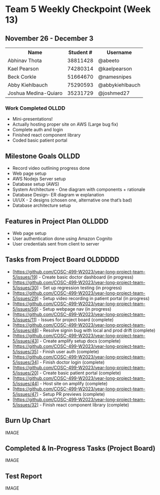 # Team 5 Weekly Checkpoint (Week 13)
## November 26 - December 3
<table>
  <tr><th>Name</th><th>Student #</th><th>Username</th></tr>
  <tr><td>Abhinav Thota</td><td>38811428</td><td>@abeeto</td></tr>
  <tr><td>Kael Pearson</td><td>74280314</td><td>@kaelpearson</td></tr>
  <tr><td>Beck Corkle</td><td>51664670</td><td>@namesnipes</td></tr>
  <tr><td>Abby Kiehlbauch</td><td>75290593</td><td>@abbykiehlbauch</td></tr>
  <tr><td>Joshua Medina-Quiaro</td><td>35231729</td><td>@joshmed27</td></tr>
</table>

### Work Completed OLLDD
- Mini-presentations!
- Actually hosting proper site on AWS (Large bug fix)
- Complete auth and login
- Finished react component library
- Coded basic patient portal

## Milestone Goals OLLDD
- Record video outlining progress done
- Web page setup
- AWS Nodejs Server setup
- Database setup  (AWS)
- System Architecture - One diagram with components + rationale
- Database Design- ER diagram w explanation
- UI/UX - 2 designs (chosen one, alternative one that’s bad)
- Database architecture setup 

## Features in Project Plan OLLDDD
- Web page setup
- User authentication done using Amazon Cognito
- User credentials sent from client to server

## Tasks from Project Board OLDDDDD
- [https://github.com/COSC-499-W2023/year-long-project-team-5/issues/19] - Create basic doctor dashboard (in progress)
- [https://github.com/COSC-499-W2023/year-long-project-team-5/issues/30] - Set up regression testing (in progress)
- [https://github.com/COSC-499-W2023/year-long-project-team-5/issues/29] - Setup video recording in patient portal (in progress)
- [https://github.com/COSC-499-W2023/year-long-project-team-5/issues/59] - Setup webpage nav (in progress)
- [https://github.com/COSC-499-W2023/year-long-project-team-5/issues/11] - Issues for project board (complete)
- [https://github.com/COSC-499-W2023/year-long-project-team-5/issues/48] - Resolve signin bug with local and prod drift (complete)
- [https://github.com/COSC-499-W2023/year-long-project-team-5/issues/43] - Create amplify setup docs (complete)
- [https://github.com/COSC-499-W2023/year-long-project-team-5/issues/35] - Finish user auth (complete)
- [https://github.com/COSC-499-W2023/year-long-project-team-5/issues/34] - Finish doctor login (complete)
- [https://github.com/COSC-499-W2023/year-long-project-team-5/issues/20] - Create basic patient portal (complete)
- [https://github.com/COSC-499-W2023/year-long-project-team-5/issues/44] - Host site on amplify (complete)
- [https://github.com/COSC-499-W2023/year-long-project-team-5/issues/47] - Setup PR previews (complete)
- [https://github.com/COSC-499-W2023/year-long-project-team-5/issues/32] - Finish react component library (complete)

## Burn Up Chart
IMAGE

## Completed & In-Progress Tasks (Project Board)
IMAGE

## Test Report
IMAGE
